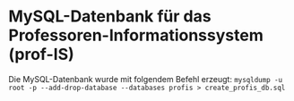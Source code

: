 # MySQL-Datenbank für das Professoren-Informationssystem (prof-IS)

Die MySQL-Datenbank wurde mit folgendem Befehl erzeugt:
`mysqldump -u root -p --add-drop-database --databases profis > create_profis_db.sql`


